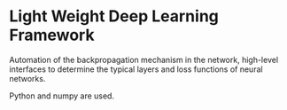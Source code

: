 # Light Weight Deep Learning Framework
Automation of the backpropagation mechanism in the network,
high-level interfaces to determine the typical layers and loss functions of neural networks.

Python and numpy are used.
